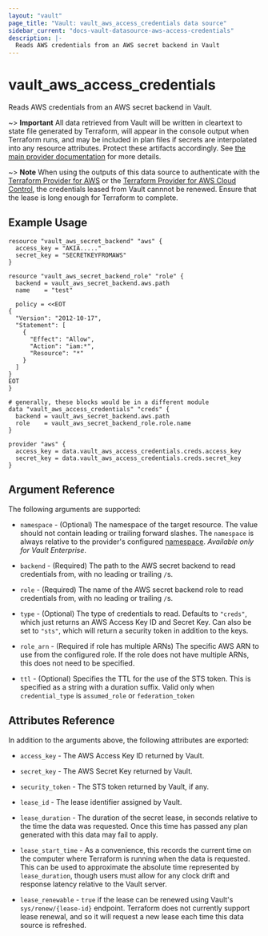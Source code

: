 ```yaml
---
layout: "vault"
page_title: "Vault: vault_aws_access_credentials data source"
sidebar_current: "docs-vault-datasource-aws-access-credentials"
description: |-
  Reads AWS credentials from an AWS secret backend in Vault
---
```


# vault\_aws\_access\_credentials

Reads AWS credentials from an AWS secret backend in Vault.

~> **Important** All data retrieved from Vault will be
written in cleartext to state file generated by Terraform, will appear in
the console output when Terraform runs, and may be included in plan files
if secrets are interpolated into any resource attributes.
Protect these artifacts accordingly. See
[the main provider documentation](../index.html)
for more details.

~> **Note**
When using the outputs of this data source to authenticate with the [Terraform Provider for AWS](https://registry.terraform.io/providers/hashicorp/aws/latest/docs) or
the [Terraform Provider for AWS Cloud Control](https://registry.terraform.io/providers/hashicorp/awscc/latest/docs),
the credentials leased from Vault cannnot be renewed.
Ensure that the lease is long enough for Terraform to complete.

## Example Usage

```hcl
resource "vault_aws_secret_backend" "aws" {
  access_key = "AKIA....."
  secret_key = "SECRETKEYFROMAWS"
}

resource "vault_aws_secret_backend_role" "role" {
  backend = vault_aws_secret_backend.aws.path
  name    = "test"

  policy = <<EOT
{
  "Version": "2012-10-17",
  "Statement": [
    {
      "Effect": "Allow",
      "Action": "iam:*",
      "Resource": "*"
    }
  ]
}
EOT
}

# generally, these blocks would be in a different module
data "vault_aws_access_credentials" "creds" {
  backend = vault_aws_secret_backend.aws.path
  role    = vault_aws_secret_backend_role.role.name
}

provider "aws" {
  access_key = data.vault_aws_access_credentials.creds.access_key
  secret_key = data.vault_aws_access_credentials.creds.secret_key
}
```

## Argument Reference

The following arguments are supported:

* `namespace` - (Optional) The namespace of the target resource.
  The value should not contain leading or trailing forward slashes.
  The `namespace` is always relative to the provider's configured [namespace](../index.html#namespace).
  *Available only for Vault Enterprise*.

* `backend` - (Required) The path to the AWS secret backend to
read credentials from, with no leading or trailing `/`s.

* `role` - (Required) The name of the AWS secret backend role to read
credentials from, with no leading or trailing `/`s.

* `type` - (Optional) The type of credentials to read. Defaults
to `"creds"`, which just returns an AWS Access Key ID and Secret
Key. Can also be set to `"sts"`, which will return a security token
in addition to the keys.

* `role_arn` - (Required if role has multiple ARNs) The specific AWS ARN to use
from the configured role. If the role does not have multiple ARNs, this does
not need to be specified.

* `ttl` - (Optional) Specifies the TTL for the use of the STS token. This
is specified as a string with a duration suffix. Valid only when
`credential_type` is `assumed_role` or `federation_token`

## Attributes Reference

In addition to the arguments above, the following attributes are exported:

* `access_key` - The AWS Access Key ID returned by Vault.

* `secret_key` - The AWS Secret Key returned by Vault.

* `security_token` - The STS token returned by Vault, if any.

* `lease_id` - The lease identifier assigned by Vault.

* `lease_duration` - The duration of the secret lease, in seconds relative
to the time the data was requested. Once this time has passed any plan
generated with this data may fail to apply.

* `lease_start_time` - As a convenience, this records the current time
on the computer where Terraform is running when the data is requested.
This can be used to approximate the absolute time represented by
`lease_duration`, though users must allow for any clock drift and response
latency relative to the Vault server.

* `lease_renewable` - `true` if the lease can be renewed using Vault's
`sys/renew/{lease-id}` endpoint. Terraform does not currently support lease
renewal, and so it will request a new lease each time this data source is
refreshed.
